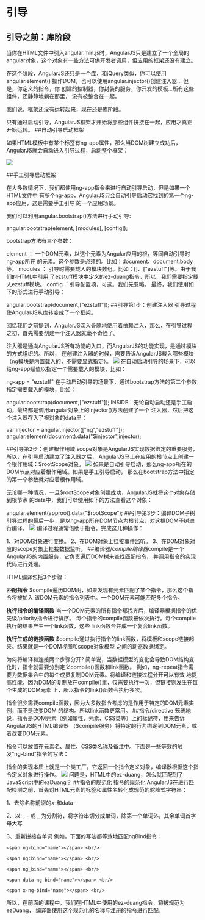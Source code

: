 # 引导
  
## 引导之前：库阶段

当你在HTML文件中引入angular.min.js时，AngularJS只是建立了一个全局的 angular对象，这个对象有一些方法可供开发者调用，但应用的框架还没有建立。

在这个阶段，AngularJS还只是一个库，和jQuery类似，你可以使用angular.element() 操作DOM，也可以使用angular.injector()创建注入器... 但是，你定义的指令，你 创建的控制器，你封装的服务，你开发的模板...所有这些组件，还静静地躺在那里， 没有被整合在一起。

我们说，框架还没有运转起来，现在还是库阶段。

只有通过启动引导，AngularJS框架才开始将那些组件拼接在一起，应用才真正 开始运转。
##自动引导启动框架

如果HTML模板中有某个标签有ng-app属性，那么当DOM树建立成功后， AngularJS就会自动进入引导过程，启动整个框架：

![](http://www.hubwiz.com/course/54f3ba65e564e50cfccbad4b/img/0010.png)

##手工引导启动框架

在大多数情况下，我们都使用ng-app指令来进行自动引导启动，但是如果一个HTML文件中 有多个ng-app，AngularJS只会自动引导启动它找到的第一个ng-app应用，这是需要手工引导 的一个应用场景。

我们可以利用angular.bootstrap()方法进行手动引导:

angular.bootstrap(element, [modules], [config]);

bootstrap方法有三个参数：

element ： 一个DOM元素，以这个元素为Angular应用的根，等同自动引导时ng-app所在 的元素。这个参数是必须的。比如：document、document.body等。
modules ： 引导时需要载入的模块数组。比如：[]、["ezstuff"]等。由于我们的HTML中引用 了ezstuff模块中定义的ez-duang指令，所以，我们需要指定载入ezstuff模块。
config ：引导配置项，可选。我们先忽略。
最终，我们使用如下的形式进行手动引导：

angular.bootstrap(document,["ezstuff"]);
##引导第1步：创建注入器
引导过程使AngularJS从库转变成了一个框架。

回忆我们之前提到，AngularJS深入骨髓地使用着依赖注入，那么，在引导过程 之初，首先需要创建一个注入器就毫不奇怪了。

注入器是通向AngularJS所有功能的入口，而AngularJS的功能实现，是通过模块的方式组织的。所以， 在创建注入器的时候，需要告诉AngularJS载入哪些模块（ng模块是内置载入的，不需要显式指定）。
![](http://www.hubwiz.com/course/54f3ba65e564e50cfccbad4b/img/0011.png)
在自动启动引导的场景下，可以给ng-app赋值以指定一个需要载入的模块，比如：

ng-app = "ezstuff"
在手动启动引导的场景下，通过bootstrap方法的第二个参数指定需要载入的模块，比如：

angular.bootstrap(document,["ezstuff"]);
INSIDE：无论自动启动还是手工启动，最终都是调用angular对象上的injector()方法创建了一个 注入器，然后把这个注入器存入了根对象的data里：

var injector = angular.injector(["ng","ezstuff"]);
angular.element(document).data("$injector",injector);

##引导第2步：创建根作用域
scope对象是AngularJS实现数据绑定的重要服务，所以，在引导启动建立了注入器之后， AngularJS马上在应用的根节点上创建一个根作用域：$rootScope对象。
![](http://www.hubwiz.com/course/54f3ba65e564e50cfccbad4b/img/0012.png)
如果是自动引导启动，那么ng-app所在的DOM节点对应着根作用域。如果是手工引导启动， 那么在bootstrap方法中指定的第一个参数就对应着根作用域。

无论哪一种情况，一旦$rootScope对象创建成功，AngularJS就将这个对象存储到根节点 的data中，我们可以使用如下的方法查看这个对象：

angular.element(approot).data("$rootScope");
##引导第3步：编译DOM子树
引导过程的最后一步，是以ng-app所在DOM节点为根节点，对这棵DOM子树进行编译。
![](http://www.hubwiz.com/course/54f3ba65e564e50cfccbad4b/img/0013.png)
编译过程通常借助于指令，完成这几种操作：

1、对DOM对象进行变换。
2、在DOM对象上挂接事件监听。
3、在DOM对象对应的scope对象上挂接数据监听。
##编译器/$compile
编译器$compile是一个AngularJS的内置服务，它负责遍历DOM树来查找匹配指令， 并调用指令的实现代码进行处理。

HTML编译包括3个步骤：

**匹配指令**
$compile遍历DOM树，如果发现有元素匹配了某个指令，那么这个指令将被加入 该DOM元素的指令列表中。一个DOM元素可能匹配多个指令。

**执行指令的编译函数**
当一个DOM元素的所有指令都找齐后，编译器根据指令的优先级/priority指令进行排序。 每个指令的compile函数被依次执行。每个compile执行的结果产生一个link函数，这些 link函数合并成一个复合link函数。

**执行生成的链接函数**
$compile通过执行指令的link函数，将模板和scope链接起来。结果就是一个DOM视图和scope对象模型 之间的动态数据绑定。

为何将编译和连接两个步骤分开?
简单说，当数据模型的变化会导致DOM结构变化时，指令就需要分别定义compile()函数和link函数。 例如，ng-repeat指令需要为数据集合中的每个成员复制DOM元素。将编译和链接过程分开可以有效 地提高性能，因为DOM的复制放在compile()里，仅需要执行一次，但链接则发生在每个生成的DOM元素 上，所以指令的link()函数会执行多次。

指令很少需要compile函数，因为大多数指令考虑的是作用于特定的DOM元素实例，而不是改变DOM 的结构。所以link函数更常用。
##指令/directive
笼统地说，指令是DOM元素（例如属性、元素、CSS类等）上的标记符，用来告诉AngularJS的HTML编译器 （$compile服务）将特定的行为绑定到DOM元素，或者改变DOM元素。

指令可以放置在元素名、属性、CSS类名称及备注中。下面是一些等效的触发"ng-bind"指令的写法：

<span ng-bind="exp"></span>
<span class="ng-bind: exp;"></span>
<ng-bind></ng-bind>
<!-- directive: ng-bind exp -->
指令的实现本质上就是一个类工厂，它返回一个指令定义对象，编译器根据这个指令定义对象进行操作。
![](http://www.hubwiz.com/course/54f3ba65e564e50cfccbad4b/img/0016.png)
问题是，HTML中的ez-duang，怎么就匹配到了JavaScript中的ezDuang？
##指令的规范化
指令的规范化
AngularJS在进行匹配检测之前，首先对HTML元素的标签和属性名转化成规范的驼峰式字符串：

1、去除名称前缀的x-和data-

2、以: , - 或 _ 为分割符，将字符串切分成单词，除第一个单词外，其余单词首字母大写

3、重新拼接各单词
例如，下面的写法都等效地匹配ngBind指令：

```<span ng-bind="name"></span> <br/>```

```<span ng:bind="name"></span> <br/>```

```<span ng_bind="name"></span> <br/>```

```<span data-ng-bind="name"></span> <br/>```

```<span x-ng-bind="name"></span> <br/>```

所以，在前面的课程中，我们在HTML中使用的ez-duang指令，将被规范为ezDuang， 编译器使用这个规范化的名称与注册的指令进行匹配。





  
  


